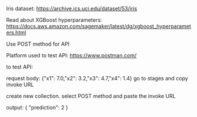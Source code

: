 Iris dataset:
https://archive.ics.uci.edu/dataset/53/iris

Read about XGBoost hyperparameters:
https://docs.aws.amazon.com/sagemaker/latest/dg/xgboost_hyperparameters.html

Use POST method for API

Platform used to test API:
https://www.postman.com/

to test API:

request body:
    {"x1": 7.0,"x2": 3.2,"x3": 4.7,"x4": 1.4}
go to stages and copy invoke URL

create new collection. select POST method and paste the invoke URL

output:
{
    "prediction": 2
}
